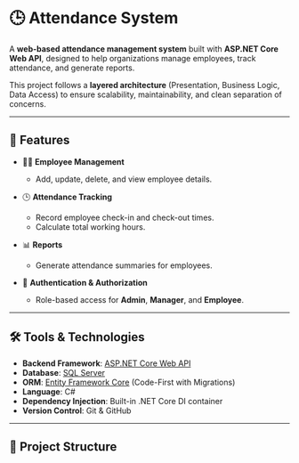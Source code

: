 # 🕒 Attendance System  

A **web-based attendance management system** built with **ASP.NET Core Web API**, designed to help organizations manage employees, track attendance, and generate reports.  

This project follows a **layered architecture** (Presentation, Business Logic, Data Access) to ensure scalability, maintainability, and clean separation of concerns.  

---

## 🚀 Features  

- 👨‍💼 **Employee Management**  
  - Add, update, delete, and view employee details.  

- 🕒 **Attendance Tracking**  
  - Record employee check-in and check-out times.  
  - Calculate total working hours.  

- 📊 **Reports**  
  - Generate attendance summaries for employees.  

- 🔐 **Authentication & Authorization**  
  - Role-based access for **Admin**, **Manager**, and **Employee**.  

---

## 🛠️ Tools & Technologies  

- **Backend Framework**: [ASP.NET Core Web API](https://dotnet.microsoft.com/)  
- **Database**: [SQL Server](https://www.microsoft.com/en-us/sql-server)  
- **ORM**: [Entity Framework Core](https://learn.microsoft.com/en-us/ef/core/) (Code-First with Migrations)  
- **Language**: C#  
- **Dependency Injection**: Built-in .NET Core DI container  
- **Version Control**: Git & GitHub  

---

## 📂 Project Structure  

